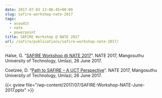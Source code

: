 ```yaml
---
date: 2017-07-03 13:06:45+00:00
slug: safire-workshop-nate-2017
tags:
  - asaudit
  - nate
  - powerpoint
title: SAFIRE Workshop @ NATE 2017
url: /safire/publications/safire-workshop-nate-2017/
---
```


Halse, G. “[SAFIRE Workshop @ NATE 2017](/wp-content/uploads/2017/07/SAFIRE-Workshop-NATE-June-2017.pptx)”. NATE 2017, Mangosuthu University of Technology, Umlazi, 26 June 2017.

Coetzee, D. “[Path to SAFIRE – A UCT Perspective](/wp-content/uploads/2017/07/UCT-path-to-SAFIRE-NATE-2017.pptx)”. NATE 2017, Mangosuthu University of Technology, Umlazi, 26 June 2017.

<!-- more -->

{{< gview file="/wp-content/2017/07/SAFIRE-Workshop-NATE-June-2017.pptx" >}}
